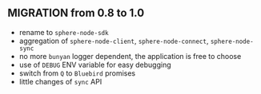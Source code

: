 MIGRATION from 0.8 to 1.0
---

- rename to `sphere-node-sdk`
- aggregation of `sphere-node-client`, `sphere-node-connect`, `sphere-node-sync`
- no more `bunyan` logger dependent, the application is free to choose
- use of `DEBUG` ENV variable for easy debugging
- switch from `Q` to `Bluebird` promises
- little changes of `sync` API
